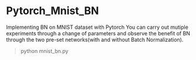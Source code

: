# Pytorch_Mnist_BN
Implementing BN on MNIST dataset with Pytorch
You can carry out mutiple experiments through a change of parameters and observe the benefit of BN through the two pre-set networks(with and without Batch Normalization).
>python mnist_bn.py
